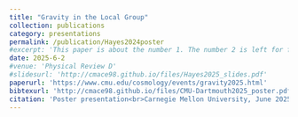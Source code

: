 ```yaml
---
title: "Gravity in the Local Group"
collection: publications
category: presentations
permalink: /publication/Hayes2024poster
#excerpt: 'This paper is about the number 1. The number 2 is left for future work.'
date: 2025-6-2
#venue: 'Physical Review D'
#slidesurl: 'http://cmace98.github.io/files/Hayes2025_slides.pdf'
paperurl: 'https://www.cmu.edu/cosmology/events/gravity2025.html'
bibtexurl: 'http://cmace98.github.io/files/CMU-Dartmouth2025_poster.pdf'
citation: 'Poster presentation<br>Carnegie Mellon University, June 2025<br>Title: <i>Calibrating the SIDM Gravothermal Catastrophe with N-body Simulations</i> <br> <b>Charlie Mace</b>, Shengqi Yang, Annika H. G. Peter, Zhichao Carton Zeng, Xiaolong Du, Andrew Benson'
---
```

